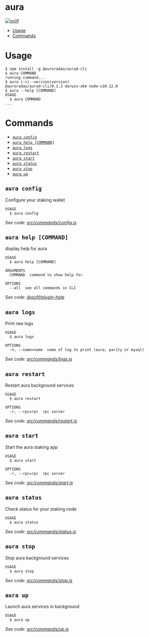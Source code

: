 aura
=====



[![oclif](https://img.shields.io/badge/cli-oclif-brightgreen.svg)](https://oclif.io)

<!-- toc -->
* [Usage](#usage)
* [Commands](#commands)
<!-- tocstop -->
# Usage
<!-- usage -->
```sh-session
$ npm install -g @auroradao/aurad-cli
$ aura COMMAND
running command...
$ aura (-v|--version|version)
@auroradao/aurad-cli/0.1.3 darwin-x64 node-v10.12.0
$ aura --help [COMMAND]
USAGE
  $ aura COMMAND
...
```
<!-- usagestop -->
# Commands
<!-- commands -->
* [`aura config`](#aura-config)
* [`aura help [COMMAND]`](#aura-help-command)
* [`aura logs`](#aura-logs)
* [`aura restart`](#aura-restart)
* [`aura start`](#aura-start)
* [`aura status`](#aura-status)
* [`aura stop`](#aura-stop)
* [`aura up`](#aura-up)

## `aura config`

Configure your staking wallet

```
USAGE
  $ aura config
```

_See code: [src/commands/config.js](https://github.com/auroradao/aurad/blob/v0.1.3/src/commands/config.js)_

## `aura help [COMMAND]`

display help for aura

```
USAGE
  $ aura help [COMMAND]

ARGUMENTS
  COMMAND  command to show help for

OPTIONS
  --all  see all commands in CLI
```

_See code: [@oclif/plugin-help](https://github.com/oclif/plugin-help/blob/v2.1.4/src/commands/help.ts)_

## `aura logs`

Print raw logs

```
USAGE
  $ aura logs

OPTIONS
  -n, --name=name  name of log to print (aura, parity or mysql)
```

_See code: [src/commands/logs.js](https://github.com/auroradao/aurad/blob/v0.1.3/src/commands/logs.js)_

## `aura restart`

Restart aura background services

```
USAGE
  $ aura restart

OPTIONS
  -r, --rpc=rpc  rpc server
```

_See code: [src/commands/restart.js](https://github.com/auroradao/aurad/blob/v0.1.3/src/commands/restart.js)_

## `aura start`

Start the aura staking app

```
USAGE
  $ aura start

OPTIONS
  -r, --rpc=rpc  rpc server
```

_See code: [src/commands/start.js](https://github.com/auroradao/aurad/blob/v0.1.3/src/commands/start.js)_

## `aura status`

Check status for your staking node

```
USAGE
  $ aura status
```

_See code: [src/commands/status.js](https://github.com/auroradao/aurad/blob/v0.1.3/src/commands/status.js)_

## `aura stop`

Stop aura background services

```
USAGE
  $ aura stop
```

_See code: [src/commands/stop.js](https://github.com/auroradao/aurad/blob/v0.1.3/src/commands/stop.js)_

## `aura up`

Launch aura services in background

```
USAGE
  $ aura up
```

_See code: [src/commands/up.js](https://github.com/auroradao/aurad/blob/v0.1.3/src/commands/up.js)_
<!-- commandsstop -->
